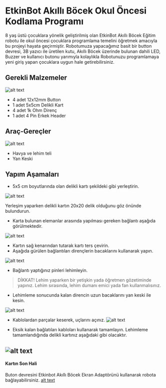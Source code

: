 # EtkinBot Akıllı Böcek Okul Öncesi Kodlama Programı

8 yaş üstü çocuklara yönelik geliştirilmiş olan EtkinBot Akıllı Böcek Eğitim robotu ile okul öncesi çocuklara programlama temelini öğretmek amacıyla bu projeyi hayata geçirmiştir. Robotumuza yapacağımız basit bir button devresi, 3B yazıcı ile üretilen kutu, Akıllı Böcek üzerinde bulunan dahili LED, Buzzer ve kullanıcı butonu yarımıyla kolaylıkla Robotunuzu programlamaya yeni giriş yapan çocuklara uygun hale getirebilirsiniz.


## Gerekli Malzemeler

![alt text](https://github.com/Barondom/EtkinBee/blob/master/doc/malzeme.jpg "Malzemeler")

* 4 adet 12x12mm Button
* 1 adet 5x5cm Delikli Kart
* 4 adet 1k Ohm Direnç
* 1 adet 4 Pin Erkek Header
## Araç-Gereçler
![alt text](https://github.com/Barondom/EtkinBee/blob/master/doc/aracgerec.jpg "Araç Gereç")

* Havya ve lehim teli
* Yan Keski

## Yapım Aşamaları
* 5x5 cm boyutlarında olan delikli kartı şekildeki gibi yerleştirin.

![alt text](https://github.com/Barondom/EtkinBee/blob/master/doc/yerlesim.png "Elemanların Yerleşimi")

Yerleşim yaparken delikli kartın 20x20 delik olduğunu göz önünde bulundurun.

* Karta bulunan elemanlar arasında yapılması gereken bağlantı aşağıda görülmektedir.

![alt text](https://github.com/Barondom/EtkinBee/blob/master/doc/baglant%C4%B1lar.png "Elemanların Bağlantıları")

* Kartın sağ kenarından tutarak kartı ters çevirin.
* Aşağıda gürülen bağlantıları dirençlerin bacaklarını kullanarak yapın.

![alt text](https://github.com/Barondom/EtkinBee/blob/master/doc/arkailk.jpg "Elemanların Bağlantıları")

* Bağlantı yaptığınız pinleri lehimleyin.
> DİKKAT! Lehim yaparken bir yetişkin yada öğretmen gözetiminde yapınız. Lehim sırasında, lehim dumanı emici yada fan kullanmalısınız.


* Lehimleme sonucunda kalan direncin uzun bacaklarını yan keski ile kesin.

![alt text](https://github.com/Barondom/EtkinBee/blob/master/doc/kes.jpg "Elemanların Bağlantıları")

* Kablolardan parçalar keserek, uçlarını açınız.
![alt text](https://github.com/Barondom/EtkinBee/blob/master/doc/kablokesim.jpg "Kablo")

* Eksik kalan bağlatıları kabloları kullanarak tamamlayın. Lehimleme tamamlandığında delikli kartınız aşağıdaki gibi olacaktır.

![alt text](https://github.com/Barondom/EtkinBee/blob/master/doc/bittiarka.jpg "Son Hali")
---
#### Kartın Son Hali
Buton devresini Etkinbot Akıllı Böcek Ekran Adaptörünü kullanarak robota bağlayabilirsiniz.
[alt text](https://github.com/Barondom/EtkinBee/blob/master/doc/bittiarka.jpg "Son Hali")

